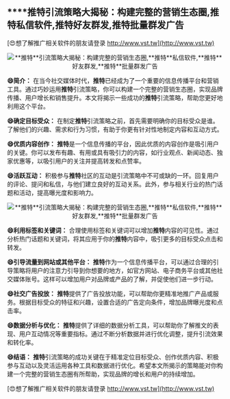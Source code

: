 ## ****推特**引流策略大揭秘：构建完整的营销生态圈,**推特**私信软件,**推特**好友群发,**推特**批量群发广告**

[😍想了解推广相关软件的朋友请登录 http://www.vst.tw](http://www.vst.tw)

 <center><img src="https://vst.tw/MP4/tuiguang/png/1.png" alt="**推特**引流策略大揭秘：构建完整的营销生态圈,**推特**私信软件,**推特**好友群发,**推特**批量群发广告"></center>

**😄简介：**
在当今社交媒体时代，**推特**已经成为了一个重要的信息传播平台和营销工具。通过巧妙运用**推特**引流策略，你可以构建一个完整的营销生态圈，实现品牌传播、用户增长和销售提升。本文将揭示一些成功的**推特**引流策略，帮助您更好地利用这个平台。

**😄确定目标受众：**
在制定**推特**引流策略之前，首先需要明确你的目标受众是谁。了解他们的兴趣、需求和行为习惯，有助于你更有针对性地制定内容和互动方式。

**😄优质内容创作：**
**推特**是一个信息传播的平台，因此优质的内容创作是吸引用户的关键。你可以发布有趣、有用或具有吸引力的内容，如行业观点、新闻动态、独家优惠等，以吸引用户的关注并提高转发和点赞率。

**😄活跃互动：**
积极参与**推特**社区的互动是引流策略中不可或缺的一环。回复用户的评论、提问和私信，与他们建立良好的互动关系。此外，参与相关行业的热门话题和活动，提高曝光度和影响力。

 <center><img src="https://vst.tw/MP4/tuiguang/png/6.png" alt="**推特**引流策略大揭秘：构建完整的营销生态圈,**推特**私信软件,**推特**好友群发,**推特**批量群发广告"></center>

**😄利用标签和关键词：**
合理使用标签和关键词可以增加**推特**内容的可见性。通过分析热门话题和关键词，将其应用于你的**推特**内容中，吸引更多的目标受众点击和转发。

**😄引导流量到网站或其他平台：**
**推特**作为一个信息传播平台，可以通过合理的引导策略将用户的注意力引导到你想要的地方，如官方网站、电子商务平台或其他社交媒体账号。这样可以增加用户对品牌或产品的了解，并促使他们进一步行动。

**😄社交广告投放：**
**推特**提供了广告投放功能，可以帮助你更精准地推广产品或服务。根据目标受众的特征和兴趣，设置合适的广告定向条件，增加品牌曝光度和点击率。

**😄数据分析与优化：**
**推特**提供了详细的数据分析工具，可以帮助你了解推文的表现、用户互动情况等重要指标。通过不断分析数据并进行优化调整，提升引流效果和转化率。

**😄结语：**
**推特**引流策略的成功关键在于精准定位目标受众、创作优质内容、积极参与互动以及灵活运用各种工具和数据进行优化。希望本文所揭示的策略能对你构建一个完整的营销生态圈有所帮助，实现品牌的增长和用户的持续增加。

[😍想了解推广相关软件的朋友请登录 http://www.vst.tw](http://www.vst.tw)



